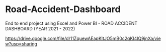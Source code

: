 # Road-Accident-Dashboard
End to end  project using  Excel and Power BI - ROAD ACCIDENT DASHBOARD (YEAR 2021 - 2022)

https://drive.google.com/file/d/11ZquewAEapKltJO5mB0c2qKI4lQ9jnXa/view?usp=sharing
